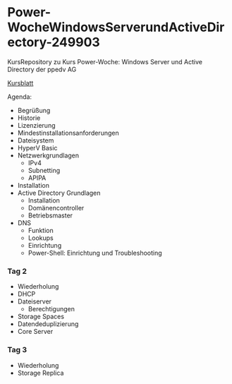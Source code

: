 # Power-WocheWindowsServerundActiveDirectory-249903
KursRepository zu Kurs Power-Woche: Windows Server und Active Directory der ppedv AG

[Kursblatt](https://ppedv.de/Schulung/Kurse/WindowsServer2019_ActiveDirectory_Administration_NanoServer_SeminarTrainingPW?affid=PNXYL)

Agenda:
- Begrüßung
- Historie
- Lizenzierung
- Mindestinstallationsanforderungen
- Dateisystem
- HyperV Basic
- Netzwerkgrundlagen
    - IPv4
    - Subnetting
    - APIPA 
- Installation
- Active Directory Grundlagen
    - Installation
    - Domänencontroller
    - Betriebsmaster
- DNS
    - Funktion
    - Lookups
    - Einrichtung
    - Power-Shell: Einrichtung und Troubleshooting

### Tag 2
- Wiederholung
- DHCP
- Dateiserver
    - Berechtigungen
- Storage Spaces
- Datendeduplizierung
- Core Server
### Tag 3
- Wiederholung
- Storage Replica